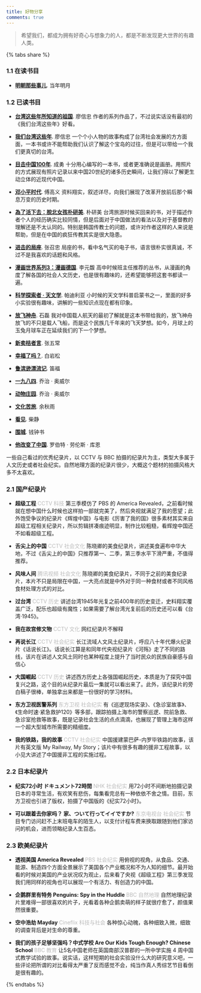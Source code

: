```yaml
---
title: 好物分享
comments: true
---
```

> 希望我们，都成为拥有好奇心与想象力的人，都是不断发现更大世界的有趣人类。

{% tabs share %}

<!-- tab 书单@book -->
### 1.1 在读书目

* [**明朝那些事儿**](https://book.douban.com/subject/6878988/). 当年明月

### 1.2 已读书目

* [**台湾这些年所知道的祖国**](https://book.douban.com/subject/25864000/). 廖信忠
作者的系列作品了，不过说实话没有最初的《我们台湾这些年》好看。

* [**我们台湾这些年**](https://book.douban.com/subject/4113090/). 廖信忠
一个个小人物的故事构成了台湾社会发展的方方面面，一本书或许不能帮助我们认识了解这个宝岛的过往，但是可以带给一个我们更真切的台湾。

* [**目击中国100年**](https://book.douban.com/subject/2004652/). 成勇
十分用心编写的一本书，或者更准确说是画册。用照片的方式展现有照片记录以来中国20世纪的诸多历史瞬间，让我们得以了解更生动立体的近现代中国。

* [**邓小平时代**](https://book.douban.com/subject/20424526/). 傅高义
资料翔实，叙述详尽，向我们展现了改革开放前后那个瞬息万变的历史时期。

* [**為了活下去：脫北女孩朴研美**](https://book.douban.com/subject/26847432/). 朴研美
台湾旅游时候买回来的书，对于描述作者个人的经历确实比较同情，但是后面对于中国做法的看法以及对于基督教的理解还是不太认同的。特别是韩国传教士的问题，或许对作者这样的人来说是帮助，但是在中国的疯狂传教其实是很大隐患。

* [**进击的局座**](https://book.douban.com/subject/26899255/). 张召忠
局座的书，看中名气买的电子书，语言很朴实很真诚，不过不是我喜欢的话题和风格。

* [**漫画世界系列3：漫画德国**](https://book.douban.com/subject/26285840/). 李元馥
高中时候班主任推荐的丛书，从漫画的角度了解各国的社会人文历史，也是很有趣味的，还希望能够把这套书都读一遍。

* [**科学探索者 · 天文学**](https://book.douban.com/subject/1526244/). 帕迪利亚
小时候的天文学科普启蒙书之一，里面的好多小实验很有趣味，讲解的一些知识点现在都有印象。

* [**放飞神舟**](https://book.douban.com/subject/1137118/). 石磊
我对中国载人航天的最初了解就是这本书带给我的，放飞神舟放飞的不只是载人飞船，而是这个民族几千年来的飞天梦想。如今，月球上的玉兔月球车正在延续我们的下一个梦想。

* [**新卖桔者言**](https://book.douban.com/subject/4238941/). 张五常
* [**幸福了吗？**](https://book.douban.com/subject/5252677/). 白岩松
* [**鲁滨逊漂流记**](https://book.douban.com/subject/1016003/). 笛福
* [**一九八四**](https://book.douban.com/subject/3815131/). 乔治 · 奥威尔
* [**动物庄园**](https://book.douban.com/subject/26371139/). 乔治 · 奥威尔
* [**文化苦旅**](https://book.douban.com/subject/1050339/). 余秋雨
* [**看见**](https://book.douban.com/subject/20427187/). 柴静
* [**围城**](https://book.douban.com/subject/1008145/). 钱钟书
* [**他改变了中国**](https://book.douban.com/subject/1258378/). 罗伯特 · 劳伦斯 · 库恩
<!-- endtab -->

<!-- tab 纪录片@video-camera -->
一些自己看过的优秀纪录片，以 CCTV 与 BBC 拍摄的纪录片为主，类型大多属于人文历史或者社会纪实。自然地理方面的纪录片很少，大概这个题材的拍摄风格大多不太喜欢。

### 2.1 国产纪录片
* **超级工程** <font color=#bbb>CCTV 科技</font>
第三季模仿了 PBS 的 America Revealed，之前看时候就在想中国什么时候也这样拍一部就完美了，然后央视就满足了我的愿望；此外饱受争议的纪录片《辉煌中国》与电影《厉害了我的国》很多素材其实来自超级工程相关纪录片，所以剪辑拼凑痕迹明显，制作比较粗糙，看辉煌中国还不如看超级工程。

* **舌尖上的中国** <font color=#bbb>CCTV 社会文化</font>
陈晓卿的美食纪录片，讲述美食遍布中华大地，不过《舌尖上的中国》只推荐第一、二季，第三季水平下滑严重，不值得推荐。

* **风味人间** <font color=#bbb>腾讯视频 社会文化</font>
陈晓卿的美食纪录片，不同于之前的美食纪录片，本片不只是局限在中国，一大亮点就是中外对于同一种食材或者不同风格食材处理方式的对比。

* **过台湾** <font color=#bbb>CCTV 历史</font>
讲述台湾1945年光复之前400年的历史变迁，史料翔实覆盖广泛，配乐也超级有魔性；如果需要了解台湾光复前后的历史还可以看《台湾·1945》。

* **我在故宫修文物** <font color=#bbb>CCTV 文化</font>
网红纪录片不解释

* **再说长江** <font color=#bbb>CCTV 社会纪实</font>
长江流域人文风土纪录片，呼应八十年代爆火纪录片《话说长江》。话说长江算是和同年代央视纪录片《河殇》走了不同的路线，该片在讲述人文风土同时也某种程度上提升了当时民众的民族自豪感与自信心

* **大国崛起** <font color=#bbb>CCTV 历史</font>
讲述西方历史上各强国崛起历史，本质是为了探究中国复兴之路，这个目的从纪录片最后一集就可以看出来了。此外，该纪录片的旁白稿子很棒，单独拿出来都是一份很好的学习材料。

* **东方卫视医警系列** <font color=#bbb>东方卫视 社会纪实</font>
有《巡逻现场实录》、《急诊室故事》、《生命时速·紧急救护120》等多部，跟踪拍摄上海市的警察巡逻、院前急救、急诊室抢救等故事，既是记录社会生活的点点滴滴，也展现了管理上海市这样一个超大型城市所需要的精细度。

* **我的铁路，我的故事** <font color=#bbb>CCTV 社会纪实</font>
中国援建蒙巴萨-内罗毕铁路的故事，该片有英文版 My Railway, My Story；该片中有很多有趣的援非工程故事，以小见大讲述了中国援非工程的实施过程。

### 2.2 日本纪录片
* **纪实72小时 ドキュメント72時間** <font color=#bbb>NHK 社会纪实</font>
用72小时不间断地拍摄记录日本的寻常生活，有欢笑有悲伤，每集看完总有一种依依不舍之情。目前，东方卫视也引进了版权，拍摄了中国版的《纪实72小时》。

* **可以跟着去你家吗？ 家、ついて行ってイイですか?** <font color=#bbb>东京电视台 社会纪实</font>
节目专门访问赶不上末班电车的陌生人，以支付计程车费来换取跟随到他们家访问的机会，进而领略纪录人生百态。

### 2.3 欧美纪录片
* **透视美国 America Revealed** <font color=#bbb>PBS 社会纪实</font>
用俯视的视角，从食品、交通、能源、制造四个方面全景展示了美国各个产业概况和不为人知的细节。最开始看的时候对美国的产业状况叹为观止，后来看了央视《超级工程》第三季发现我们用同样的视角也可以展现一个有活力、有创造力的中国。

* **企鹅群里有特务 Penguins: Spy in the Huddle** <font color=#bbb>BBC 自然地理</font>
自然地理纪录片里难得一部很喜欢的片子，光看着各种企鹅卖萌的样子就很疗愈了，颜值果然很重要。

* **空中浩劫 Mayday** <font color=#bbb>Cineflix 科技与社会</font>
各种惊心动魄，各种细致入微，细致的调查背后是对生命的尊重。

* **我们的孩子足够坚强吗？中式学校 Are Our Kids Tough Enough? Chinese School** <font color=#bbb>BBC 教育</font>
让5名中国老师在英国南部汉普郡的一所中学实施 4 周中国式教学试验的故事。说实话，这样短期的社会实验没什么大的研究意义吧，一些评论把所谓的对比看得太严重了反而感觉不会，纯当作真人秀综艺节目看倒是很有趣的。
<!-- endtab -->

{% endtabs %}
